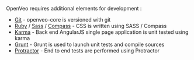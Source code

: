OpenVeo requires additional elements for development :

- [Git](http://git-scm.com/) - openveo-core is versioned with git
- [Ruby](https://www.ruby-lang.org/en/) / [Sass](http://sass-lang.com/) / [Compass](http://compass-style.org/) - CSS is written using SASS / Compass
- [Karma](http://karma-runner.github.io/0.13/index.html) - Back end AngularJS single page application is unit tested using karma
- [Grunt](http://gruntjs.com/) - Grunt is used to launch unit tests and compile sources
- [Protractor](http://www.protractortest.org/) - End to end tests are performed using Protractor